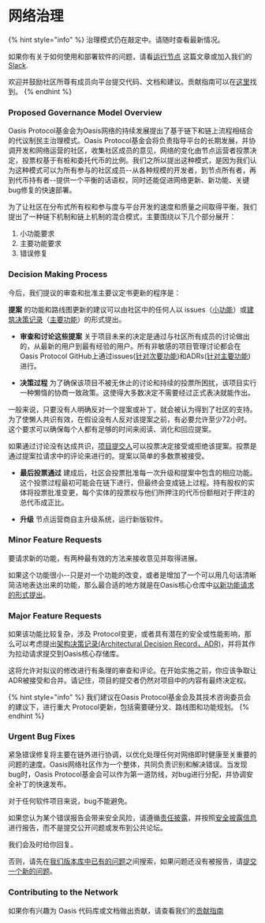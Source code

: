 # 网络治理

{% hint style="info" %}
治理模式仍在敲定中。请随时查看最新情况。

如果你有关于如何使用和部署软件的问题，请看[运行节点](../run-a-node/node-operator-overview.md) 这篇文章或加入我们的[Slack](https://join.slack.com/t/oasiscommunity/shared_invite/enQtNjQ5MTA3NTgyOTkzLWIxNTg1ZWZmOTIwNmQ2MTg1YmU0MzgyMzk3OWM2ZWQ4NTQ0ZDJkNTBmMTdlM2JhODllYjg5YmJkODc2NzgwNTg).

欢迎并鼓励社区所尊有成员向平台提交代码、文档和建议。贡献指南可以在[这里](contribution-guidelines.md)找到。
{% endhint %}

### Proposed Governance Model Overview

Oasis Protocol基金会为Oasis网络的持续发展提出了基于链下和链上流程相结合的代议制民主治理模式。Oasis Protocol基金会将负责指导平台的长期发展，并协调开发和网络运营的社区，收集社区成员的意见，网络的变化由节点运营者投票决定，投票权基于有桩和委托代币的比例。我们之所以提出这种模式，是因为我们认为这种模式可以为所有参与的社区成员--从各种规模的开发者，到节点所有者，再到代币持有者--提供一个平衡的话语权，同时还能促进网络更新、新功能、关键bug修复的快速部署。

为了让社区在分布式所有权和参与度与平台开发的速度和质量之间取得平衡，我们提出了一种链下机制和链上机制的混合模式，主要围绕以下几个部分展开：

1. 小功能要求
2. 主要功能要求
3. 错误修复

### Decision Making Process

今后，我们提议的审查和批准主要议定书更新的程序是：

**提案** 的功能和路线图更新的建议可以由社区中的任何人以 issues（[小功能](network-governance.md#minor-feature-requests)）或[建筑决策记录](https://github.com/oasisprotocol/oasis-core/blob/master/docs/adr/index.md)（[主要功能](network-governance.md#major-feature-requests)）的形式提出。

* **审查和讨论这些提案** 关于项目未来的决定是通过与社区所有成员的讨论做出的，从最新的用户到最有经验的用户。所有非敏感的项目管理讨论都会在Oasis Protocol GitHub上通过issues([针对次要功能](network-governance.md#minor-feature-requests))和ADRs([针对主要功能](network-governance.md#major-feature-requests))进行。

* **决策过程** 为了确保该项目不被无休止的讨论和持续的投票所困扰，该项目实行一种懒惰的协商一致政策。这使得大多数决定不需要经过正式表决就能作出。

一般来说，只要没有人明确反对一个提案或补丁，就会被认为得到了社区的支持。为了使懒人共识有效，在假设没有人反对该提案之前，有必要允许至少72小时。这个要求可以确保每个人都有足够的时间来阅读、消化和回应提案。

如果通过讨论没有达成共识，[项目提交人](https://github.com/oasisprotocol/oasis-core/blob/master/GOVERNANCE.md#committers)可以投票决定接受或拒绝该提案。投票是通过提案拉请求中的评论来进行的。提案以简单的多数票被接受。

* **最后投票通过** 建成后，社区会投票批准每一次升级和提案中包含的相应功能。这个投票过程最初可能会在链下进行，但最终会变成链上过程。持有股权的实体将投票批准变更，每个实体的投票权与他们所押注的代币份额相对于押注的总代币成正比。

* **升级** 节点运营商自主升级系统，运行新版软件。

### Minor Feature Requests

要请求新的功能，有两种最有效的方法来接收意见并取得进展。

如果这个功能很小--只是对一个功能的改变，或者是增加了一个可以用几句话清晰简洁地表达出来的功能，那么最合适的地方就是在Oasis核心仓库中[以新功能请求的形式提出](https://github.com/oasisprotocol/oasis-core/issues/new?template=feature_request.md)。

### Major Feature Requests

如果该功能比较复杂，涉及 Protocol变更，或者具有潜在的安全或性能影响，那么可以考虑提出[架构决策记录(Architectural Decision Record，ADR)](https://github.com/oasisprotocol/oasis-core/blob/master/docs/adr/index.md)，并将其作为拉动请求提交到Oasis核心存储库。

这将允许对拟议的修改进行有条理的审查和评论。在开始实施之前，你应该争取让ADR被接受和合并。请记住，项目的提交者仍然对项目中的内容有最终决定权。

{% hint style="info" %}
我们建议在Oasis Protocol基金会及其技术咨询委员会的建议下，进行重大 Protocol更新，包括需要硬分叉、路线图和功能规划。
{% endhint %}

### Urgent Bug Fixes

紧急错误修复将主要在链外进行协调，以优化处理任何对网络即时健康至关重要的问题的速度。Oasis网络社区作为一个整体，共同负责识别和解决错误。当发现bug时，Oasis Protocol基金会可以作为第一道防线，对bug进行分配，并协调安全补丁的快速发布。

对于任何软件项目来说，bug不能避免。

如果您认为某个错误报告会带来安全风险，请遵循[责任披露](https://en.wikipedia.org/wiki/Responsible_disclosure)，并按照[安全披露信息](https://oasisprotocol.org/security)进行报告，而不是提交公开问题或发布到公共论坛。

我们会及时给你回复。

否则，请先在[我们版本库中已有的问题](https://github.com/oasisprotocol/oasis-core/issues)之间搜索，如果问题还没有被报告，请[提交一个新的问题](https://github.com/oasisprotocol/oasis-core/issues/new?template=bug_report.md)。

### Contributing to the Network

如果你有兴趣为 Oasis 代码库或文档做出贡献，请查看我们的[贡献指南](contribution-guidelines.md)

